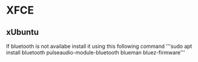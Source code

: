 # XFCE
## xUbuntu
If bluetooth is not availabe install it using this following command
'''sudo apt install bluetooth pulseaudio-module-bluetooth blueman bluez-firmware'''
